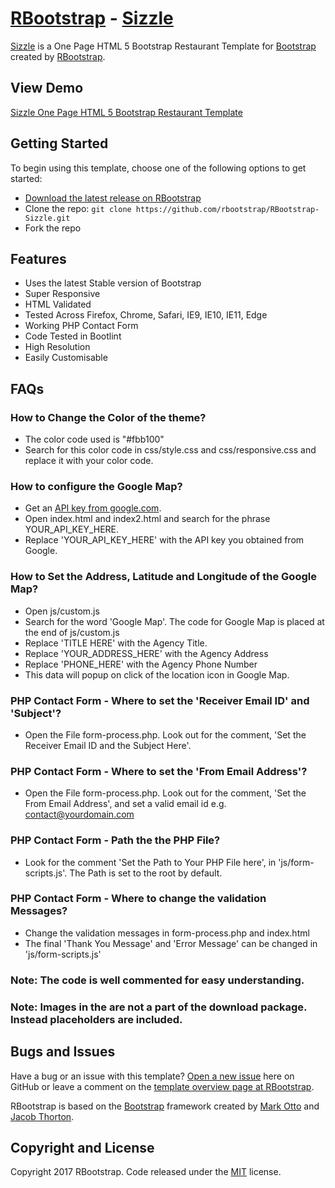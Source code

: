 # [RBootstrap](http://rbootstrap.com/) - [Sizzle](http://rbootstrap.com/sizzle/)

[Sizzle](http://rbootstrap.com/sizzle/) is a One Page HTML 5 Bootstrap Restaurant Template for [Bootstrap](http://getbootstrap.com/) created by [RBootstrap](http://rbootstrap.com/).

## View Demo

[Sizzle One Page HTML 5 Bootstrap Restaurant Template](https://rbootstrap.github.io/sizzle/)

## Getting Started

To begin using this template, choose one of the following options to get started:
* [Download the latest release on RBootstrap](http://rbootstrap.com/sizzle/)
* Clone the repo: `git clone https://github.com/rbootstrap/RBootstrap-Sizzle.git`
* Fork the repo

## Features
* Uses the latest Stable version of Bootstrap
* Super Responsive
* HTML Validated
* Tested Across Firefox, Chrome, Safari, IE9, IE10, IE11, Edge
* Working PHP Contact Form
* Code Tested in Bootlint
* High Resolution
* Easily Customisable

## FAQs
### How to Change the Color of the theme?
* The color code used is "#fbb100"
* Search for this color code in css/style.css and css/responsive.css and replace it with your color code.

### How to configure the Google Map?
* Get an [API key from google.com](https://developers.google.com/maps/documentation/javascript/get-api-key).
* Open index.html and index2.html and search for the phrase YOUR_API_KEY_HERE.
* Replace 'YOUR_API_KEY_HERE' with the API key you obtained from Google.

### How to Set the Address, Latitude and Longitude of the Google Map?
* Open js/custom.js<br/>
* Search for the word 'Google Map'. The code for Google Map is placed at the end of js/custom.js<br/>
* Replace 'TITLE HERE' with the Agency Title.<br/>
* Replace 'YOUR_ADDRESS_HERE' with the Agency Address<br/>
* Replace 'PHONE_HERE' with the Agency Phone Number<br/>
* This data will popup on click of the location icon in Google Map.

### PHP Contact Form - Where to set the 'Receiver Email ID' and 'Subject'?
* Open the File form-process.php. Look out for the comment, 'Set the Receiver Email ID and the Subject Here'.

### PHP Contact Form - Where to set the 'From Email Address'?
* Open the File form-process.php. Look out for the comment, 'Set the From Email Address', and set a valid email id e.g.
contact@yourdomain.com

### PHP Contact Form - Path the the PHP File?
* Look for the comment 'Set the Path to Your PHP File here', in 'js/form-scripts.js'. The Path is set to the root by default.

### PHP Contact Form - Where to change the validation Messages?
* Change the validation messages in form-process.php and index.html
* The final 'Thank You Message' and 'Error Message' can be changed in 'js/form-scripts.js'

### Note: The code is well commented for easy understanding.

### Note: Images in the are not a part of the download package. Instead placeholders are included. 

## Bugs and Issues

Have a bug or an issue with this template? [Open a new issue](https://github.com/rbootstrap/RBootstrap-Sizzle/issues) here on GitHub or leave a comment on the [template overview page at RBootstrap](http://rbootstrap.com/sizzle/).

RBootstrap is based on the [Bootstrap](http://getbootstrap.com/) framework created by [Mark Otto](https://twitter.com/mdo) and [Jacob Thorton](https://twitter.com/fat).

## Copyright and License

Copyright 2017 RBootstrap. Code released under the [MIT](https://github.com/rbootstrap/RBootstrap-Sizzle/blob/master/LICENSE) license.

